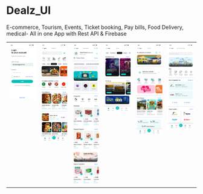 # Dealz_UI
E-commerce, Tourism, Events, Ticket booking, Pay bills, Food Delivery, medical- All in one App with Rest API &amp; Firebase


<div align="center">
    <table>
        <tr>
            <td valign="top"><img src="./Sign_In.png" alt="Sign In" width="300"/></td>
            <td valign="top"><img src="./Restaurant_Home.png" alt="Restaurant_Home" width="300"/></td>
            <td valign="top"><img src="./Supermarket_Home.png" alt="Supermarket_Home" width="300"/></td>
          <td valign="top"><img src="./Tickets.png" alt="Tickets" width="300"/></td>
            <td valign="top"><img src="./Tourism_Home.png" alt="Tourism_Home" width="300"/></td>
            <td valign="top"><img src="./Utility_Bills_Home.png" alt="Utility_Bills_Home" width="300"/></td>
        </tr>
        <tr>
<!--             <td><em>Sign In Screen</em></td>
            <td><em>Settings Page</em></td>
            <td><em>User Profile</em></td> -->
        </tr>
    </table>
</div>
